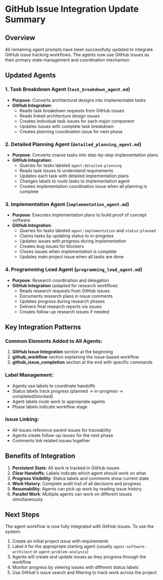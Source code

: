 # GitHub Issue Integration Update Summary

## Overview
All remaining agent prompts have been successfully updated to integrate GitHub issue tracking workflows. The agents now use GitHub issues as their primary state management and coordination mechanism.

## Updated Agents

### 1. Task Breakdown Agent (`task_breakdown_agent.md`)
- **Purpose**: Converts architectural designs into implementable tasks
- **GitHub Integration**:
  - Reads task breakdown requests from GitHub issues
  - Reads linked architecture design issues
  - Creates individual task issues for each major component
  - Updates issues with complete task breakdown
  - Creates planning coordination issue for next phase

### 2. Detailed Planning Agent (`detailed_planning_agent.md`)
- **Purpose**: Converts coarse tasks into step-by-step implementation plans
- **GitHub Integration**:
  - Queries for tasks labeled `agent:detailed-planning`
  - Reads task issues to understand requirements
  - Updates each task with detailed implementation plans
  - Changes labels to route tasks to implementation agent
  - Creates implementation coordination issue when all planning is complete

### 3. Implementation Agent (`implementation_agent.md`)
- **Purpose**: Executes implementation plans to build proof of concept software
- **GitHub Integration**:
  - Queries for tasks labeled `agent:implementation` and `status:planned`
  - Claims tasks by updating status to in-progress
  - Updates issues with progress during implementation
  - Creates bug issues for blockers
  - Closes issues when implementation is complete
  - Updates main project issue when all tasks are done

### 4. Programming Lead Agent (`programming_lead_agent.md`)
- **Purpose**: Research coordination and delegation
- **GitHub Integration** (adapted for research workflow):
  - Reads research requests from GitHub issues
  - Documents research plans in issue comments
  - Updates progress during research phases
  - Delivers final research reports via issues
  - Creates follow-up research issues if needed

## Key Integration Patterns

### Common Elements Added to All Agents:
1. **GitHub Issue Integration** section at the beginning
2. **github_workflow** section explaining the issue-based workflow
3. **github_issue_completion** section at the end with specific commands

### Label Management:
- Agents use labels to coordinate handoffs
- Status labels track progress (planned → in-progress → completed/blocked)
- Agent labels route work to appropriate agents
- Phase labels indicate workflow stage

### Issue Linking:
- All issues reference parent issues for traceability
- Agents create follow-up issues for the next phase
- Comments link related issues together

## Benefits of Integration

1. **Persistent State**: All work is tracked in GitHub issues
2. **Clear Handoffs**: Labels indicate which agent should work on what
3. **Progress Visibility**: Status labels and comments show current state
4. **Work History**: Complete audit trail of all decisions and progress
5. **Resumability**: Agents can pick up work by reading issue history
6. **Parallel Work**: Multiple agents can work on different issues simultaneously

## Next Steps

The agent workflow is now fully integrated with GitHub issues. To use the system:

1. Create an initial project issue with requirements
2. Label it for the appropriate starting agent (usually `agent:software-architect` or `agent:problem-analysis`)
3. Agents will create and update issues as they progress through the workflow
4. Monitor progress by viewing issues with different status labels
5. Use GitHub's issue search and filtering to track work across the project